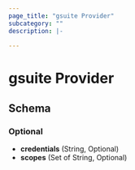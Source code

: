 ```yaml
---
page_title: "gsuite Provider"
subcategory: ""
description: |-
  
---
```


# gsuite Provider





## Schema

### Optional

- **credentials** (String, Optional)
- **scopes** (Set of String, Optional)
